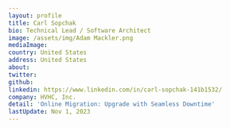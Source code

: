 ```yaml
---
layout: profile
title: Carl Sopchak
bio: Technical Lead / Software Architect
image: /assets/img/Adam Mackler.png
mediaImage: 
country: United States
address: United States
about: 
twitter: 
github: 
linkedin: https://www.linkedin.com/in/carl-sopchak-141b1532/
company: HVHC, Inc.
detail: 'Online Migration: Upgrade with Seamless Downtime'
lastUpdate: Nov 1, 2023
---
```

